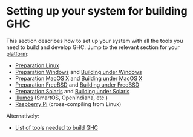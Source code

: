 # Setting up your system for building GHC



This section describes how to set up your system with all the tools you need to build and develop GHC. Jump to the relevant section for your [platform](platforms):


- [Preparation Linux](building/preparation/linux)
- [Preparation Windows](building/preparation/windows) and [Building under Windows](windows-ghc)
- [Preparation MacOS X](building/preparation/mac-osx) and [Building under MacOS X](building/mac-osx)
- [Preparation FreeBSD](building/preparation/free-bsd) and [Building under FreeBSD](free-bsd-ghc)
- [Preparation Solaris](building/preparation/solaris) and [Building under Solaris](building/solaris)
- [Illumos](building/preparation/illumos) (SmartOS, OpenIndiana, etc.)
- [Raspberry Pi](building/preparation/raspberry-pi) (cross-compiling from Linux)


 
Alternatively:


- [List of tools needed to build GHC](building/preparation/tools)
